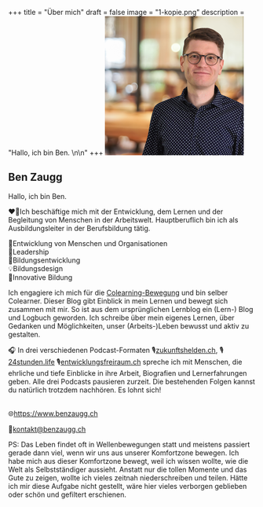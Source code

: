 +++
title = "Über mich"
draft = false
image = "1-kopie.png"
description = "Hallo, ich bin Ben. \n\n"
+++
![](1-kopie.png)

## Ben Zaugg

Hallo, ich bin Ben. 

❤️‍🔥Ich beschäftige mich mit der Entwicklung, dem Lernen und der Begleitung von Menschen in der Arbeitswelt. Hauptberuflich bin ich als Ausbildungsleiter in der Berufsbildung tätig.

🧭Entwicklung von Menschen und Organisationen\
🌟Leadership\
🚀Bildungsentwicklung\
💡Bildungsdesign\
💭Innovative Bildung

Ich engagiere ich mich für die [Colearning-Bewegung](https://www.colearning.org/) und bin selber Colearner. Dieser Blog gibt Einblick in mein Lernen und bewegt sich zusammen mit mir. So ist aus dem ursprünglichen Lernblog ein (Lern-) Blog und Logbuch geworden. Ich schreibe über mein eigenes Lernen, über Gedanken und Möglichkeiten, unser (Arbeits-)Leben bewusst und aktiv zu gestalten.  

🎧 In drei verschiedenen Podcast-Formaten 🎙️[zukunftshelden.ch](https://zukunftshelden.podigee.io), 🎙️[24stunden.life](https://24stunden.podigee.io)  🎙️[entwicklungsfreiraum.ch](https://entwicklungsfreiraum.podigee.io) spreche ich mit Menschen, die ehrliche und tiefe Einblicke in ihre Arbeit, Biografien und Lernerfahrungen geben. Alle drei Podcasts pausieren zurzeit. Die bestehenden Folgen kannst du natürlich trotzdem nachhören. Es lohnt sich! 

\
🌐<https://www.benzaugg.ch>

📧kontakt@benzaugg.ch

PS: Das Leben findet oft in Wellenbewegungen statt und meistens passiert gerade dann viel, wenn wir uns aus unserer Komfortzone bewegen. Ich habe mich aus dieser Komfortzone bewegt, weil ich wissen wollte, wie die Welt als Selbstständiger aussieht. Anstatt nur die tollen Momente und das Gute zu zeigen, wollte ich vieles zeitnah niederschreiben und teilen. Hätte ich mir diese Aufgabe nicht gestellt, wäre hier vieles verborgen geblieben oder schön und gefiltert erschienen.